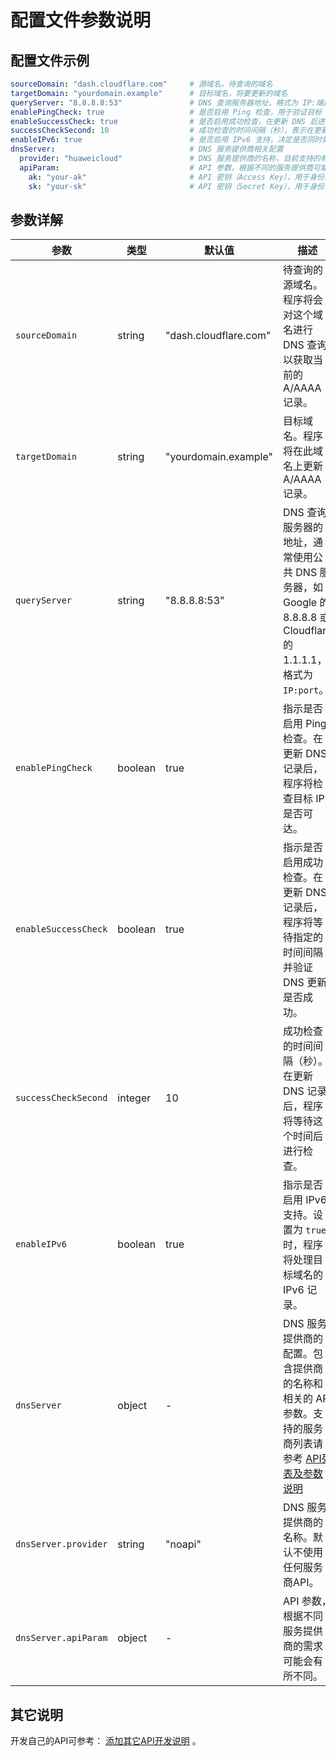 # 配置文件参数说明

## 配置文件示例

```yaml
sourceDomain: "dash.cloudflare.com"     # 源域名，待查询的域名
targetDomain: "yourdomain.example"      # 目标域名，将要更新的域名
queryServer: "8.8.8.8:53"               # DNS 查询服务器地址，格式为 IP:端口
enablePingCheck: true                   # 是否启用 Ping 检查，用于验证目标 IP 是否可达
enableSuccessCheck: true                # 是否启用成功检查，在更新 DNS 后进行验证
successCheckSecond: 10                  # 成功检查的时间间隔（秒），表示在更新后等待多少秒进行检查
enableIPv6: true                        # 是否启用 IPv6 支持，决定是否同时处理 IPv6 记录
dnsServer:                              # DNS 服务提供商相关配置
  provider: "huaweicloud"               # DNS 服务提供商的名称，目前支持的有 "huaweicloud"
  apiParam:                             # API 参数，根据不同的服务提供商可能会有所不同
    ak: "your-ak"                       # API 密钥（Access Key），用于身份验证
    sk: "your-sk"                       # API 密钥（Secret Key），用于身份验证
```

## 参数详解

| 参数                 | 类型    | 默认值                | 描述                                                         |
| -------------------- | ------- | --------------------- | ------------------------------------------------------------ |
| `sourceDomain`       | string  | "dash.cloudflare.com" | 待查询的源域名。程序将会对这个域名进行 DNS 查询以获取当前的 A/AAAA 记录。 |
| `targetDomain`       | string  | "yourdomain.example"  | 目标域名。程序将在此域名上更新 A/AAAA 记录。                 |
| `queryServer`        | string  | "8.8.8.8:53"          | DNS 查询服务器的地址，通常使用公共 DNS 服务器，如 Google 的 8.8.8.8 或 Cloudflare 的 1.1.1.1，格式为 `IP:port`。 |
| `enablePingCheck`    | boolean | true                  | 指示是否启用 Ping 检查。在更新 DNS 记录后，程序将检查目标 IP 是否可达。 |
| `enableSuccessCheck` | boolean | true                  | 指示是否启用成功检查。在更新 DNS 记录后，程序将等待指定的时间间隔并验证 DNS 更新是否成功。 |
| `successCheckSecond` | integer | 10                    | 成功检查的时间间隔（秒）。在更新 DNS 记录后，程序将等待这个时间后进行检查。 |
| `enableIPv6`         | boolean | true                  | 指示是否启用 IPv6 支持。设置为 `true` 时，程序将处理目标域名的 IPv6 记录。 |
| `dnsServer`          | object  | -                     | DNS 服务提供商的配置。包含提供商的名称和相关的 API 参数。支持的服务商列表请参考 [API列表及参数说明](API列表及参数说明.md) |
| `dnsServer.provider` | string  | "noapi"               | DNS 服务提供商的名称。默认不使用任何服务商API。              |
| `dnsServer.apiParam` | object  | -                     | API 参数，根据不同服务提供商的需求可能会有所不同。           |

## 其它说明

开发自己的API可参考： [添加其它API开发说明](添加其它API开发说明.md) 。
